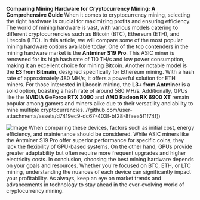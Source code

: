 **Comparing Mining Hardware for Cryptocurrency Mining: A Comprehensive Guide**
When it comes to cryptocurrency mining, selecting the right hardware is crucial for maximizing profits and ensuring efficiency. The world of mining hardware is vast, with various models catering to different cryptocurrencies such as Bitcoin (BTC), Ethereum (ETH), and Litecoin (LTC). In this article, we will compare some of the most popular mining hardware options available today.
One of the top contenders in the mining hardware market is the **Antminer S19 Pro**. This ASIC miner is renowned for its high hash rate of 110 TH/s and low power consumption, making it an excellent choice for mining Bitcoin. Another notable model is the **E3 from Bitmain**, designed specifically for Ethereum mining. With a hash rate of approximately 480 MH/s, it offers a powerful solution for ETH miners.
For those interested in Litecoin mining, the **L3+ from Antminer** is a solid option, boasting a hash rate of around 580 MH/s. Additionally, GPUs like the **NVIDIA GeForce RTX 3090** and **AMD Radeon RX 6900 XT** remain popular among gamers and miners alike due to their versatility and ability to mine multiple cryptocurrencies.
 //github.com/user-attachments/assets/d7419ec9-dc67-403f-bf28-8faea5f1f74f))

![Image](https://github.com/user-attachments/assets/4a25d116-2220-4385-b08e-f287af8fcbc4)
When comparing these devices, factors such as initial cost, energy efficiency, and maintenance should be considered. While ASIC miners like the Antminer S19 Pro offer superior performance for specific coins, they lack the flexibility of GPU-based systems. On the other hand, GPUs provide greater adaptability but often require more frequent upgrades and higher electricity costs.
In conclusion, choosing the best mining hardware depends on your goals and resources. Whether you're focused on BTC, ETH, or LTC mining, understanding the nuances of each device can significantly impact your profitability. As always, keep an eye on market trends and advancements in technology to stay ahead in the ever-evolving world of cryptocurrency mining.
